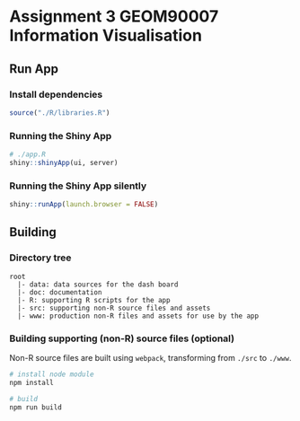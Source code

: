 # Assignment 3 GEOM90007 Information Visualisation

## Run App

### Install dependencies
```R
source("./R/libraries.R")
```

### Running the Shiny App
```R
# ./app.R
shiny::shinyApp(ui, server)
```

### Running the Shiny App silently
```R
shiny::runApp(launch.browser = FALSE)
```

## Building

### Directory tree
```
root
  |- data: data sources for the dash board
  |- doc: documentation
  |- R: supporting R scripts for the app
  |- src: supporting non-R source files and assets
  |- www: production non-R files and assets for use by the app
```

### Building supporting (non-R) source files (optional)
Non-R source files are built using `webpack`, 
transforming from `./src` to `./www`.  
```bash
# install node module
npm install

# build
npm run build
```